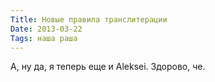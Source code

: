 ```yaml
---
Title: Новые правила транслитерации
Date: 2013-03-22
Tags: наша раша
---
```


А, ну да, я теперь еще и Aleksei.
Здорово, че.